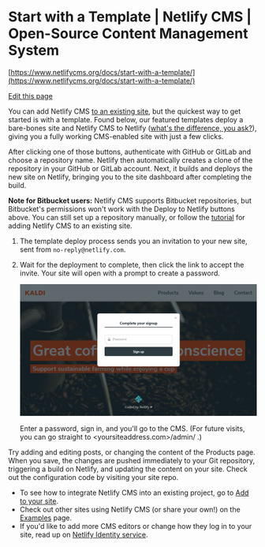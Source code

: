# Start with a Template | Netlify CMS | Open-Source Content Management System

[https://www.netlifycms.org/docs/start-with-a-template/](https://www.netlifycms.org/docs/start-with-a-template/)

[Edit this page](https://www.netlifycms.org/admin/#/edit/docs_Intro/start-with-a-template)

You can add Netlify CMS [to an existing site](https://www.netlifycms.org/docs/add-to-your-site/), but the quickest way to get started is with a template. Found below, our featured templates deploy a bare-bones site and Netlify CMS to Netlify ([what's the difference, you ask?](https://www.netlifycms.org/docs/intro/#netlify-cms-vs-netlify)), giving you a fully working CMS-enabled site with just a few clicks.

After clicking one of those buttons, authenticate with GitHub or GitLab and choose a repository name. Netlify then automatically creates a clone of the repository in your GitHub or GitLab account. Next, it builds and deploys the new site on Netlify, bringing you to the site dashboard after completing the build.

**Note for Bitbucket users:** Netlify CMS supports Bitbucket repositories, but Bitbucket's permissions won't work with the Deploy to Netlify buttons above. You can still set up a repository manually, or follow the [tutorial](https://www.netlifycms.org/docs/add-to-your-site) for adding Netlify CMS to an existing site.

1. The template deploy process sends you an invitation to your new site, sent from `no-reply@netlify.com`.
2. Wait for the deployment to complete, then click the link to accept the invite. Your site will open with a prompt to create a password.
    
    ![Start%20with%208b8a7/create-password.png](Start%20with%208b8a7/create-password.png)
    
    Enter a password, sign in, and you'll go to the CMS. (For future visits, you can go straight to <yoursiteaddress.com>/admin/ .)
    

Try adding and editing posts, or changing the content of the Products page. When you save, the changes are pushed immediately to your Git repository, triggering a build on Netlify, and updating the content on your site. Check out the configuration code by visiting your site repo.

- To see how to integrate Netlify CMS into an existing project, go to [Add to your site](https://www.netlifycms.org/docs/add-to-your-site/).
- Check out other sites using Netlify CMS (or share your own!) on the [Examples](https://www.netlifycms.org/docs/examples/) page.
- If you'd like to add more CMS editors or change how they log in to your site, read up on [Netlify Identity service](https://www.netlify.com/docs/identity).
